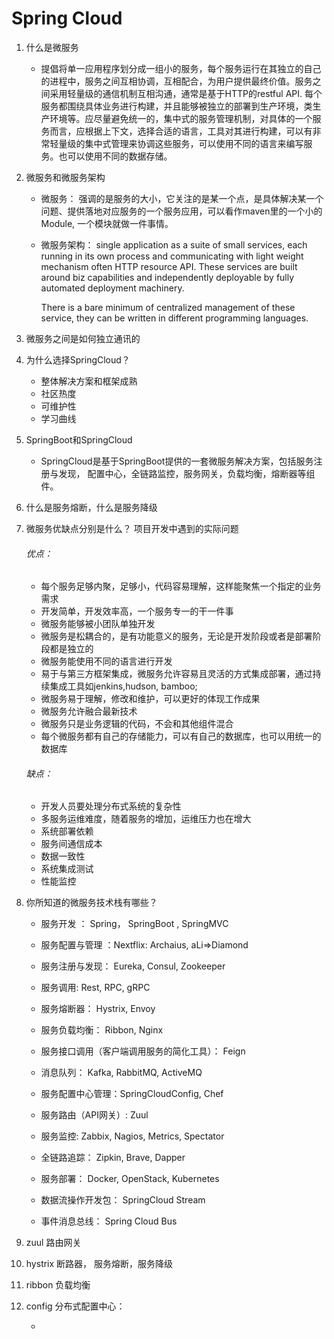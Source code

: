 # Spring Cloud

1. 什么是微服务

   - 提倡将单一应用程序划分成一组小的服务，每个服务运行在其独立的自己的进程中，服务之间互相协调，互相配合，为用户提供最终价值。服务之间采用轻量级的通信机制互相沟通，通常是基于HTTP的restful API. 每个服务都围绕具体业务进行构建，并且能够被独立的部署到生产环境，类生产环境等。应尽量避免统一的，集中式的服务管理机制，对具体的一个服务而言，应根据上下文，选择合适的语言，工具对其进行构建，可以有非常轻量级的集中式管理来协调这些服务，可以使用不同的语言来编写服务。也可以使用不同的数据存储。

2. 微服务和微服务架构

   - 微服务： 强调的是服务的大小，它关注的是某一个点，是具体解决某一个问题、提供落地对应服务的一个服务应用，可以看作maven里的一个小的Module, 一个模块就做一件事情。

   - 微服务架构： single application as a suite of small services, each running in its own process and communicating with light weight mechanism often HTTP resource API. These services are built around biz capabilities and independently deployable by fully automated deployment machinery.

     There is a bare minimum of centralized management of these service, they can be written in different programming languages.

3. 微服务之间是如何独立通讯的

4. 为什么选择SpringCloud？

   - 整体解决方案和框架成熟
   - 社区热度
   - 可维护性
   - 学习曲线

5. SpringBoot和SpringCloud

   - SpringCloud是基于SpringBoot提供的一套微服务解决方案，包括服务注册与发现， 配置中心，全链路监控，服务网关，负载均衡，熔断器等组件。

6. 什么是服务熔断，什么是服务降级

7. 微服务优缺点分别是什么？ 项目开发中遇到的实际问题

   ###### 优点：

   - 每个服务足够内聚，足够小，代码容易理解，这样能聚焦一个指定的业务需求
   - 开发简单，开发效率高，一个服务专一的干一件事
   - 微服务能够被小团队单独开发
   - 微服务是松耦合的，是有功能意义的服务，无论是开发阶段或者是部署阶段都是独立的
   - 微服务能使用不同的语言进行开发
   - 易于与第三方框架集成，微服务允许容易且灵活的方式集成部署，通过持续集成工具如jenkins,hudson, bamboo;
   - 微服务易于理解，修改和维护，可以更好的体现工作成果
   - 微服务允许融合最新技术
   - 微服务只是业务逻辑的代码，不会和其他组件混合
   - 每个微服务都有自己的存储能力，可以有自己的数据库，也可以用统一的数据库

   ###### 缺点：

   - 开发人员要处理分布式系统的复杂性
   - 多服务运维难度，随着服务的增加，运维压力也在增大
   - 系统部署依赖
   - 服务间通信成本
   - 数据一致性
   - 系统集成测试
   - 性能监控

8. 你所知道的微服务技术栈有哪些？

   - 服务开发 ： Spring， SpringBoot , SpringMVC
   - 服务配置与管理 ：Nextflix: Archaius, aLi=>Diamond

   - 服务注册与发现： Eureka, Consul, Zookeeper
   - 服务调用: Rest, RPC, gRPC
   - 服务熔断器： Hystrix, Envoy
   - 服务负载均衡： Ribbon, Nginx
   - 服务接口调用（客户端调用服务的简化工具）： Feign
   - 消息队列： Kafka, RabbitMQ, ActiveMQ
   - 服务配置中心管理：SpringCloudConfig, Chef
   - 服务路由（API网关）: Zuul
   - 服务监控:  Zabbix, Nagios, Metrics, Spectator
   - 全链路追踪： Zipkin, Brave, Dapper
   - 服务部署： Docker, OpenStack, Kubernetes
   - 数据流操作开发包： SpringCloud Stream
   - 事件消息总线： Spring Cloud Bus

9. zuul  路由网关

10. hystrix  断路器， 服务熔断，服务降级

11. ribbon 负载均衡

12. config 分布式配置中心：

    - 

    

    

    

